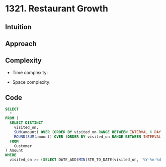 # 1321. Restaurant Growth

## Intuition

## Approach
<!-- Describe your approach to solving the problem. -->

## Complexity

- Time complexity:
<!-- Add your time complexity here, e.g. $$O(n)$$ -->

- Space complexity:
<!-- Add your space complexity here, e.g. $$O(n)$$ -->

## Code

```sql
SELECT
  *
FROM (
  SELECT DISTINCT
    visited_on,
    SUM(amount) OVER (ORDER BY visited_on RANGE BETWEEN INTERVAL 6 DAY PRECEDING AND CURRENT ROW) AS amount,
    ROUND(SUM(amount) OVER (ORDER BY visited_on RANGE BETWEEN INTERVAL 6 DAY PRECEDING AND CURRENT ROW) / 7, 2) AS average_amount
  FROM
    Customer
) Amount
WHERE
  visited_on >= (SELECT DATE_ADD(MIN(STR_TO_DATE(visited_on, '%Y-%m-%d')), INTERVAL 6 DAY) FROM Customer);
```
